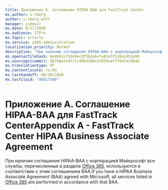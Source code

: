 ```yaml
---
title: Приложение А. Соглашение HIPAA-BAA для FastTrack Center
ms.author: v-rberg
author: v-rberg-msft
manager: jimmuir
ms.date: 8/17/2020
ms.audience: ITPro
ms.topic: article
ms.service: o365-administration
localization_priority: Normal
description: 'При наличии соглашения HIPAA-BAA с корпорацией Майкрософт на использование служб FastTrack в это соглашение включаются все службы, перечисленные в списке FastTrack Center Benefit for Office 365, за исключением:'
ms.openlocfilehash: 0e8b61c73d48ec0f5b2ebefa0143f516dcd51a98
ms.sourcegitcommit: d67bbe7e9f71c9983280cb3858a4fff0d7ac884b
ms.translationtype: HT
ms.contentlocale: ru-RU
ms.lasthandoff: 08/20/2020
ms.locfileid: "46817500"
---
```

# <a name="appendix-a---fasttrack-center-hipaa-business-associate-agreement"></a><span data-ttu-id="2a197-103">Приложение А. Соглашение HIPAA-BAA для FastTrack Center</span><span class="sxs-lookup"><span data-stu-id="2a197-103">Appendix A - FastTrack Center HIPAA Business Associate Agreement</span></span>

<span data-ttu-id="2a197-104">При наличии соглашения HIPAA-BAA с корпорацией Майкрософт все службы, перечисленные в разделе [Office 365](products-and-capabilities.md#office-365), используются в соответствии с этим соглашением BAA.</span><span class="sxs-lookup"><span data-stu-id="2a197-104">If you have a HIPAA Business Associate Agreement (BAA) agreed with Microsoft, all services listed in [Office 365](products-and-capabilities.md#office-365) are performed in accordance with that BAA.</span></span>


